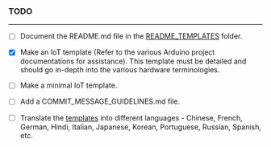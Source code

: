 ### TODO

---

- [ ] Document the README.md file in the [README_TEMPLATES](./README_TEMPLATES) folder.
- [x] Make an IoT template (Refer to the various Arduino project documentations for assistance). This template must be detailed and should go in-depth into the various hardware terminologies.
- [ ] Make a minimal IoT template.
- [ ] Add a COMMIT_MESSAGE_GUIDELINES.md file.
- [ ] Translate the [templates](https://github.com/kylelobo/The-Documentation-Compendium#templates) into different languages - Chinese, French, German, Hindi, Italian, Japanese, Korean, Portuguese, Russian, Spanish, etc.


